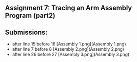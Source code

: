 ## Assignment 7: Tracing an Arm Assembly Program (part2)

## Submissions:
- after line 15 before 16 [Assembly 1.png](Assembly 1.png)
- after line 7 before 8 [Assembly 2.png](Assembly 2.png)
- after line 26 before 27 [Assembly 3.png](Assembly 3.png)
